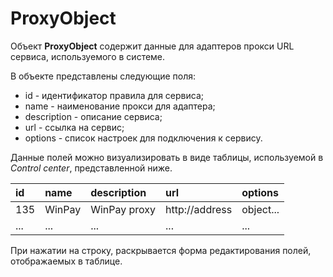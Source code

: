 # ProxyObject

Объект **ProxyObject** содержит данные для адаптеров прокси URL сервиса, используемого в системе. 

В объекте представлены следующие поля:
* id - идентификатор правила для сервиса;
* name - наименование прокси для адаптера;
* description - описание сервиса;
* url - ссылка на сервис;
* options - список настроек для подключения к сервису.

Данные полей можно визуализировать в виде таблицы, используемой в *Control center*, представленной ниже.

| id | name   | description | url | options |
| :--- | :--- | :---        | :--- | :---    |
| 135 | WinPay | WinPay proxy | http://address | object... |
| ... | ...   | ...         | ...  | ...     |

При нажатии на строку, раскрывается форма редактирования полей, отображаемых в таблице. 
